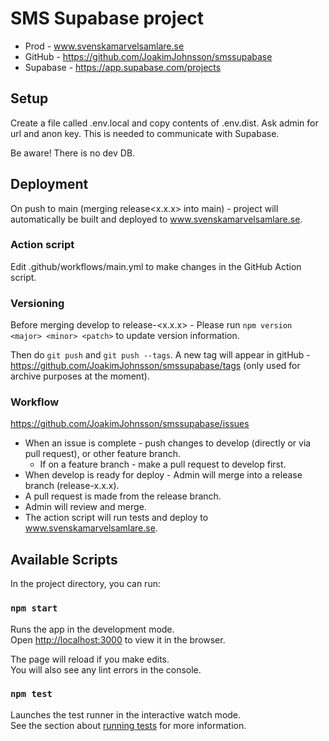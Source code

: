 # SMS Supabase project

* Prod - www.svenskamarvelsamlare.se
* GitHub - https://github.com/JoakimJohnsson/smssupabase
* Supabase - https://app.supabase.com/projects

## Setup

Create a file called .env.local and copy contents of .env.dist. Ask admin for url and anon key. This is needed to communicate with Supabase.

Be aware! There is no dev DB.

## Deployment

On push to main (merging release<x.x.x> into main) - project will automatically be built and deployed to www.svenskamarvelsamlare.se.

### Action script

Edit .github/workflows/main.yml to make changes in the GitHub Action script.

### Versioning

Before merging develop to release-<x.x.x> - Please run `npm version <major> <minor> <patch>` to update version information.

Then do `git push` and `git push --tags`. A new tag will appear in gitHub - https://github.com/JoakimJohnsson/smssupabase/tags (only used for archive
purposes at the moment).

### Workflow

https://github.com/JoakimJohnsson/smssupabase/issues

* When an issue is complete - push changes to develop (directly or via pull request), or other feature branch.
    * If on a feature branch - make a pull request to develop first.
* When develop is ready for deploy - Admin will merge into a release branch (release-x.x.x).
* A pull request is made from the release branch.
* Admin will review and merge.
* The action script will run tests and deploy to www.svenskamarvelsamlare.se.

## Available Scripts

In the project directory, you can run:

### `npm start`

Runs the app in the development mode.\
Open [http://localhost:3000](http://localhost:3000) to view it in the browser.

The page will reload if you make edits.\
You will also see any lint errors in the console.

### `npm test`

Launches the test runner in the interactive watch mode.\
See the section about [running tests](https://facebook.github.io/create-react-app/docs/running-tests) for more information.
